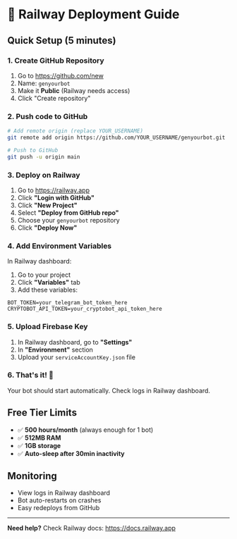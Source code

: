# 🚀 Railway Deployment Guide

## Quick Setup (5 minutes)

### 1. Create GitHub Repository
1. Go to https://github.com/new
2. Name: `genyourbot`
3. Make it **Public** (Railway needs access)
4. Click "Create repository"

### 2. Push code to GitHub
```bash
# Add remote origin (replace YOUR_USERNAME)
git remote add origin https://github.com/YOUR_USERNAME/genyourbot.git

# Push to GitHub
git push -u origin main
```

### 3. Deploy on Railway
1. Go to https://railway.app
2. Click **"Login with GitHub"**
3. Click **"New Project"**
4. Select **"Deploy from GitHub repo"**
5. Choose your `genyourbot` repository
6. Click **"Deploy Now"**

### 4. Add Environment Variables
In Railway dashboard:
1. Go to your project
2. Click **"Variables"** tab
3. Add these variables:

```
BOT_TOKEN=your_telegram_bot_token_here
CRYPTOBOT_API_TOKEN=your_cryptobot_api_token_here
```

### 5. Upload Firebase Key
1. In Railway dashboard, go to **"Settings"**
2. In **"Environment"** section
3. Upload your `serviceAccountKey.json` file

### 6. That's it! 🎉
Your bot should start automatically. Check logs in Railway dashboard.

## Free Tier Limits
- ✅ **500 hours/month** (always enough for 1 bot)
- ✅ **512MB RAM**
- ✅ **1GB storage**
- ✅ **Auto-sleep after 30min inactivity**

## Monitoring
- View logs in Railway dashboard
- Bot auto-restarts on crashes
- Easy redeploys from GitHub

---
**Need help?** Check Railway docs: https://docs.railway.app
